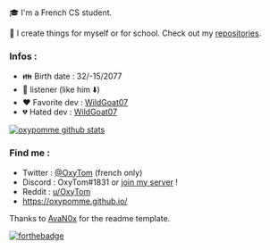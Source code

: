 :mortar_board: I'm a French CS student.

📝 I create things for myself or for school. Check out my [repositories](https://github.com/oxypomme?tab=repositories).

### Infos :

- :family: Birth date : 32/-15/2077
- :metal: listener (like him :arrow_down:)
- :heart: Favorite dev : [WildGoat07](https://github.com/WildGoat07)
- :broken_heart: Hated dev : [WildGoat07](https://github.com/WildGoat07)

[![oxypomme github stats](https://github-readme-stats.vercel.app/api?username=oxypomme&show_icons=true&icon_color=007ACC&count_private=true&hide_rank=true&hide_border=true&theme=dark&hide=stars,issues,prs)](https://github.com/anuraghazra/github-readme-stats)

### Find me :

- Twitter : [@OxyTom](https://twitter.com/OxyT0m8) (french only)
- Discord : OxyTom#1831 or [join my server](https://discord.com/invite/HgFJsP) !
- Reddit : [u/OxyTom](https://www.reddit.com/user/OxyTom)
- <https://oxypomme.github.io/>

Thanks to [AvaN0x](https://github.com/AvaN0x) for the readme template.

[![forthebadge](https://forthebadge.com/images/badges/made-with-c-sharp.svg)](https://forthebadge.com/)

